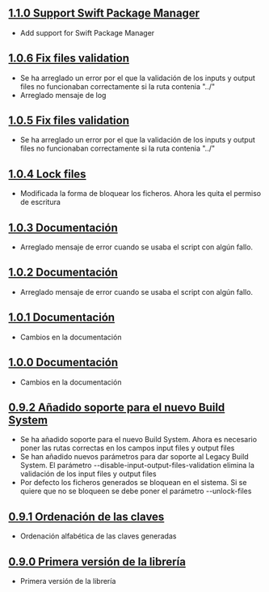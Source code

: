 ## [1.1.0 Support Swift Package Manager](https://github.com/SDOSLabs/SDOSL10n/tree/1.1.0)

- Add support for Swift Package Manager

## [1.0.6 Fix files validation](https://github.com/SDOSLabs/SDOSL10n/tree/v1.0.6)

- Se ha arreglado un error por el que la validación de los inputs y output files no funcionaban correctamente si la ruta contenia "../"
- Arreglado mensaje de log

## [1.0.5 Fix files validation](https://github.com/SDOSLabs/SDOSL10n/tree/v1.0.5)

- Se ha arreglado un error por el que la validación de los inputs y output files no funcionaban correctamente si la ruta contenia "../"

## [1.0.4 Lock files](https://github.com/SDOSLabs/SDOSL10n/tree/v1.0.4)

- Modificada la forma de bloquear los ficheros. Ahora les quita el permiso de escritura

## [1.0.3 Documentación](https://github.com/SDOSLabs/SDOSL10n/tree/v1.0.3)

- Arreglado mensaje de error cuando se usaba el script con algún fallo.

## [1.0.2 Documentación](https://github.com/SDOSLabs/SDOSL10n/tree/v1.0.2)

- Arreglado mensaje de error cuando se usaba el script con algún fallo.

## [1.0.1 Documentación](https://github.com/SDOSLabs/SDOSL10n/tree/v1.0.1)

- Cambios en la documentación

## [1.0.0 Documentación](https://github.com/SDOSLabs/SDOSL10n/tree/v1.0.0)

- Cambios en la documentación

## [0.9.2 Añadido soporte para el nuevo Build System](https://github.com/SDOSLabs/SDOSL10n/tree/v0.9.2)

- Se ha añadido soporte para el nuevo Build System. Ahora es necesario poner las rutas correctas en los campos input files y output files
- Se han añadido nuevos parámetros para dar soporte al Legacy Build System. El parámetro --disable-input-output-files-validation elimina la validación de los input files y output files
- Por defecto los ficheros generados se bloquean en el sistema. Si se quiere que no se bloqueen se debe poner el parámetro --unlock-files

## [0.9.1 Ordenación de las claves](https://github.com/SDOSLabs/SDOSL10n/tree/v0.9.1)

- Ordenación alfabética de las claves generadas

## [0.9.0 Primera versión de la librería](https://github.com/SDOSLabs/SDOSL10n/tree/v0.9.0)

- Primera versión de la librería
